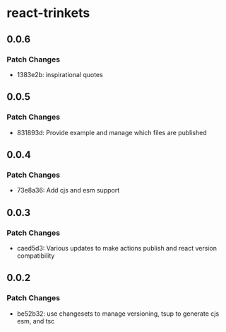 # react-trinkets

## 0.0.6

### Patch Changes

- 1383e2b: inspirational quotes

## 0.0.5

### Patch Changes

- 831893d: Provide example and manage which files are published

## 0.0.4

### Patch Changes

- 73e8a36: Add cjs and esm support

## 0.0.3

### Patch Changes

- caed5d3: Various updates to make actions publish and react version compatibility

## 0.0.2

### Patch Changes

- be52b32: use changesets to manage versioning, tsup to generate cjs esm, and tsc

